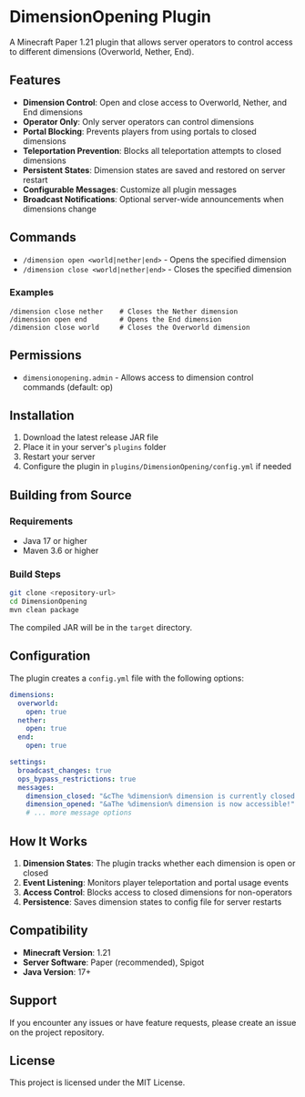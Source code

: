 # DimensionOpening Plugin

A Minecraft Paper 1.21 plugin that allows server operators to control access to different dimensions (Overworld, Nether, End).

## Features

- **Dimension Control**: Open and close access to Overworld, Nether, and End dimensions
- **Operator Only**: Only server operators can control dimensions
- **Portal Blocking**: Prevents players from using portals to closed dimensions
- **Teleportation Prevention**: Blocks all teleportation attempts to closed dimensions
- **Persistent States**: Dimension states are saved and restored on server restart
- **Configurable Messages**: Customize all plugin messages
- **Broadcast Notifications**: Optional server-wide announcements when dimensions change

## Commands

- `/dimension open <world|nether|end>` - Opens the specified dimension
- `/dimension close <world|nether|end>` - Closes the specified dimension

### Examples
```
/dimension close nether    # Closes the Nether dimension
/dimension open end        # Opens the End dimension
/dimension close world     # Closes the Overworld dimension
```

## Permissions

- `dimensionopening.admin` - Allows access to dimension control commands (default: op)

## Installation

1. Download the latest release JAR file
2. Place it in your server's `plugins` folder
3. Restart your server
4. Configure the plugin in `plugins/DimensionOpening/config.yml` if needed

## Building from Source

### Requirements
- Java 17 or higher
- Maven 3.6 or higher

### Build Steps
```bash
git clone <repository-url>
cd DimensionOpening
mvn clean package
```

The compiled JAR will be in the `target` directory.

## Configuration

The plugin creates a `config.yml` file with the following options:

```yaml
dimensions:
  overworld:
    open: true
  nether:
    open: true
  end:
    open: true

settings:
  broadcast_changes: true
  ops_bypass_restrictions: true
  messages:
    dimension_closed: "&cThe %dimension% dimension is currently closed!"
    dimension_opened: "&aThe %dimension% dimension is now accessible!"
    # ... more message options
```

## How It Works

1. **Dimension States**: The plugin tracks whether each dimension is open or closed
2. **Event Listening**: Monitors player teleportation and portal usage events
3. **Access Control**: Blocks access to closed dimensions for non-operators
4. **Persistence**: Saves dimension states to config file for server restarts

## Compatibility

- **Minecraft Version**: 1.21
- **Server Software**: Paper (recommended), Spigot
- **Java Version**: 17+

## Support

If you encounter any issues or have feature requests, please create an issue on the project repository.

## License

This project is licensed under the MIT License.